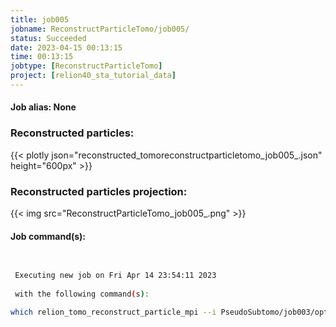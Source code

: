 ```yaml
---
title: job005
jobname: ReconstructParticleTomo/job005/
status: Succeeded
date: 2023-04-15 00:13:15
time: 00:13:15
jobtype: [ReconstructParticleTomo]
project: [relion40_sta_tutorial_data]
---
```


#### Job alias: None

### Reconstructed particles:
{{< plotly json="reconstructed_tomoreconstructparticletomo_job005_.json" height="600px" >}}
### Reconstructed particles projection:
{{< img src="ReconstructParticleTomo_job005_.png" >}}

#### Job command(s):

```bash

 
 Executing new job on Fri Apr 14 23:54:11 2023
 
 with the following command(s): 

which relion_tomo_reconstruct_particle_mpi --i PseudoSubtomo/job003/optimisation_set.star --theme classic --o ReconstructParticleTomo/job005/ --b 192 --crop 96 --bin 4 --j 4 --j_out 4 --j_in 1  --sym C1  --pipeline_control ReconstructParticleTomo/job005/
 
 


